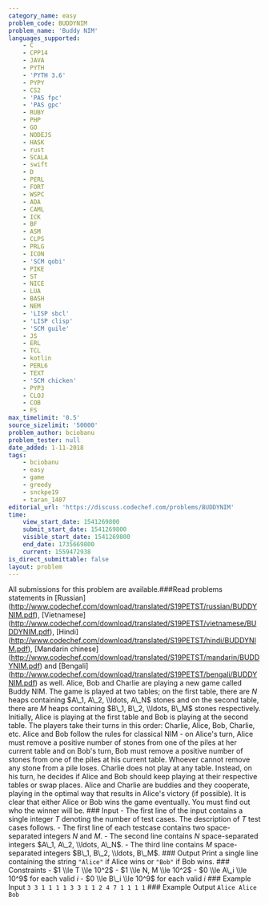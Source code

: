 ```yaml
---
category_name: easy
problem_code: BUDDYNIM
problem_name: 'Buddy NIM'
languages_supported:
    - C
    - CPP14
    - JAVA
    - PYTH
    - 'PYTH 3.6'
    - PYPY
    - CS2
    - 'PAS fpc'
    - 'PAS gpc'
    - RUBY
    - PHP
    - GO
    - NODEJS
    - HASK
    - rust
    - SCALA
    - swift
    - D
    - PERL
    - FORT
    - WSPC
    - ADA
    - CAML
    - ICK
    - BF
    - ASM
    - CLPS
    - PRLG
    - ICON
    - 'SCM qobi'
    - PIKE
    - ST
    - NICE
    - LUA
    - BASH
    - NEM
    - 'LISP sbcl'
    - 'LISP clisp'
    - 'SCM guile'
    - JS
    - ERL
    - TCL
    - kotlin
    - PERL6
    - TEXT
    - 'SCM chicken'
    - PYP3
    - CLOJ
    - COB
    - FS
max_timelimit: '0.5'
source_sizelimit: '50000'
problem_author: bciobanu
problem_tester: null
date_added: 1-11-2018
tags:
    - bciobanu
    - easy
    - game
    - greedy
    - snckpe19
    - taran_1407
editorial_url: 'https://discuss.codechef.com/problems/BUDDYNIM'
time:
    view_start_date: 1541269800
    submit_start_date: 1541269800
    visible_start_date: 1541269800
    end_date: 1735669800
    current: 1559472938
is_direct_submittable: false
layout: problem
---
```

All submissions for this problem are available.\###Read problems statements in \[Russian\](http://www.codechef.com/download/translated/S19PETST/russian/BUDDYNIM.pdf), \[Vietnamese\](http://www.codechef.com/download/translated/S19PETST/vietnamese/BUDDYNIM.pdf), \[Hindi\](http://www.codechef.com/download/translated/S19PETST/hindi/BUDDYNIM.pdf), \[Mandarin chinese\](http://www.codechef.com/download/translated/S19PETST/mandarin/BUDDYNIM.pdf) and \[Bengali\](http://www.codechef.com/download/translated/S19PETST/bengali/BUDDYNIM.pdf) as well. Alice, Bob and Charlie are playing a new game called Buddy NIM. The game is played at two tables; on the first table, there are $N$ heaps containing $A\_1, A\_2, \\ldots, A\_N$ stones and on the second table, there are $M$ heaps containing $B\_1, B\_2, \\ldots, B\_M$ stones respectively. Initially, Alice is playing at the first table and Bob is playing at the second table. The players take their turns in this order: Charlie, Alice, Bob, Charlie, etc. Alice and Bob follow the rules for classical NIM - on Alice's turn, Alice must remove a positive number of stones from one of the piles at her current table and on Bob's turn, Bob must remove a positive number of stones from one of the piles at his current table. Whoever cannot remove any stone from a pile loses. Charlie does not play at any table. Instead, on his turn, he decides if Alice and Bob should keep playing at their respective tables or swap places. Alice and Charlie are buddies and they cooperate, playing in the optimal way that results in Alice's victory (if possible). It is clear that either Alice or Bob wins the game eventually. You must find out who the winner will be. ### Input - The first line of the input contains a single integer $T$ denoting the number of test cases. The description of $T$ test cases follows. - The first line of each testcase contains two space-separated integers $N$ and $M$. - The second line contains $N$ space-separated integers $A\_1, A\_2, \\ldots, A\_N$. - The third line contains $M$ space-separated integers $B\_1, B\_2, \\ldots, B\_M$. ### Output Print a single line containing the string `"Alice"` if Alice wins or `"Bob"` if Bob wins. ### Constraints - $1 \\le T \\le 10^2$ - $1 \\le N, M \\le 10^2$ - $0 \\le A\_i \\le 10^9$ for each valid $i$ - $0 \\le B\_i \\le 10^9$ for each valid $i$ ### Example Input ``` 3 3 1 1 1 1 3 3 1 1 2 4 7 1 1 1 1 ``` ### Example Output ``` Alice Alice Bob ```
